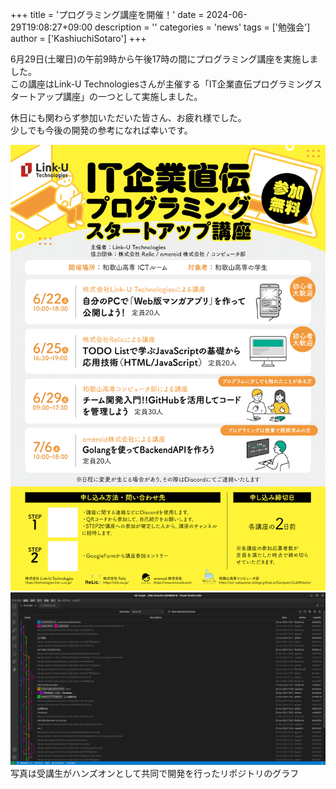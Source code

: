 +++
title = 'プログラミング講座を開催！'
date = 2024-06-29T19:08:27+09:00
description = ''
categories = 'news'
tags = ['勉強会']
author = ['KashiuchiSotaro']
+++

6月29日(土曜日)の午前9時から午後17時の間にプログラミング講座を実施しました。  
この講座はLink-U Technologiesさんが主催する「IT企業直伝プログラミングスタートアップ講座」の一つとして実施しました。  

休日にも関わらず参加いただいた皆さん、お疲れ様でした。  
少しでも今後の開発の参考になれば幸いです。  

![poster](./poster.png)  
![Git  Graph](./Git%20Graph.png)
写真は受講生がハンズオンとして共同で開発を行ったリポジトリのグラフ
